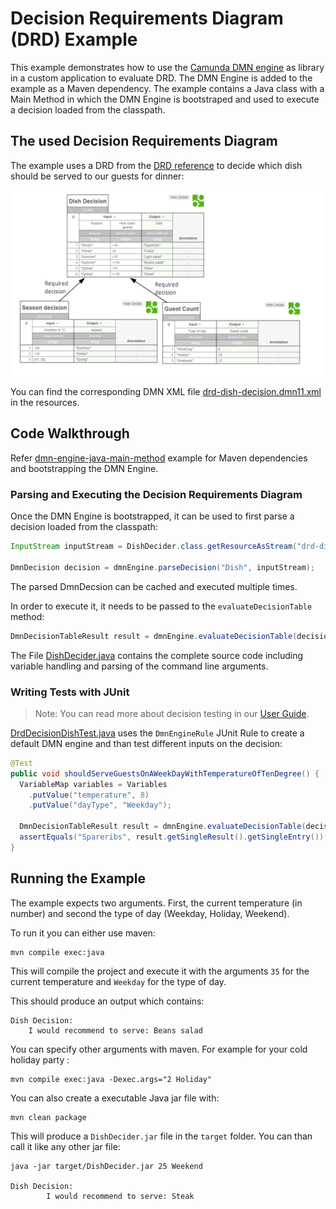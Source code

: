 # Decision Requirements Diagram (DRD) Example

This example demonstrates how to use the [Camunda DMN engine] as library
in a custom application to evaluate DRD. The DMN Engine is added to the example as a Maven dependency.
The example contains a Java class with a Main Method in which the DMN Engine is bootstraped and
used to execute a decision loaded from the classpath.

## The used Decision Requirements Diagram

The example uses a DRD from the [DRD reference] to decide which dish should be served to our guests for dinner:

![Dish Decision]

You can find the corresponding DMN XML file [drd-dish-decision.dmn11.xml] in the
resources.

## Code Walkthrough

Refer [dmn-engine-java-main-method] example for Maven dependencies  and bootstrapping the DMN Engine.

### Parsing and Executing the Decision Requirements Diagram

Once the DMN Engine is bootstrapped, it can be used to first parse a decision loaded from the classpath:

```java
InputStream inputStream = DishDecider.class.getResourceAsStream("drd-dish-decision.dmn11.xml");

DmnDecision decision = dmnEngine.parseDecision("Dish", inputStream);

```

The parsed DmnDecsion can be cached and executed multiple times.

In order to execute it, it needs to be passed to the `evaluateDecisionTable` method:

```java
DmnDecisionTableResult result = dmnEngine.evaluateDecisionTable(decision, variables);
```

The File [DishDecider.java] contains the complete source code including variable handling and parsing
of the command line arguments.

### Writing Tests with JUnit

> Note: You can read more about decision testing in our [User Guide].

[DrdDecisionDishTest.java] uses the `DmnEngineRule` JUnit Rule to create a default DMN engine and than test different
inputs on the decision:

```java
@Test
public void shouldServeGuestsOnAWeekDayWithTemperatureOfTenDegree() {
  VariableMap variables = Variables
    .putValue("temperature", 8)
    .putValue("dayType", "Weekday");
   
  DmnDecisionTableResult result = dmnEngine.evaluateDecisionTable(decision, variables);
  assertEquals("Spareribs", result.getSingleResult().getSingleEntry());
}
```

## Running the Example

The example expects two arguments. First, the current temperature (in number) and second the type of day (Weekday, Holiday, Weekend).

To run it you can either use maven:

```
mvn compile exec:java
```

This will compile the project and execute it with the arguments
`35` for the current temperature and `Weekday` for the type of day.

This should produce an output which contains:

```
Dish Decision:
	I would recommend to serve: Beans salad
```

You can specify other arguments with maven. For example for your cold holiday party :

```
mvn compile exec:java -Dexec.args="2 Holiday"
```

You can also create a executable Java jar file with:

```
mvn clean package
```

This will produce a `DishDecider.jar` file in the `target` folder. You can
than call it like any other jar file:

```
java -jar target/DishDecider.jar 25 Weekend

Dish Decision:
        I would recommend to serve: Steak
```


[Camunda DMN engine]: https://docs.camunda.org/manual/user-guide/dmn-engine/
[DRD reference]: http://stage.docs.camunda.org/manual/develop/reference/dmn11/drd/
[Dish Decision]: src/main/resources/org/camunda/bpm/example/drd/dish-decision.png
[drd-dish-decision.dmn11.xml]: src/main/resources/org/camunda/bpm/example/drd/drd-dish-decision.dmn11.xml
[DishDecider.java]: src/main/java/org/camunda/bpm/example/drd/DishDecider.java
[User Guide]: https://docs.camunda.org/manual/user-guide/dmn-engine/testing/
[DrdDecisionDishTest.java]: src/test/java/org/camunda/bpm/example/drd/DrdDecisionDishTest.java
[dmn-engine-java-main-method]: ../dmn-engine-java-main-method/ 